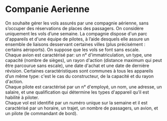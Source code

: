 # Companie Aerienne

On souhaite gérer les vols assurés par une compagnie aérienne, sans s’occuper des réservations de places des passagers. On considère uniquement les vols d’une semaine. La compagnie dispose d'un parc d'appareils et d'une équipe de pilotes, à l’aide desquels elle assure un ensemble de liaisons desservant certaines villes (plus précisément : certains aéroports). On suppose que les vols se font sans escale.  
Chaque avion est caractérisé par: un n° d'immatriculation, un type, une capacité (nombre de sièges), un rayon d'action (distance maximum qui peut être parcourue sans escale), une date d'achat et une date de dernière révision.
Certaines caractéristiques sont communes à tous les appareils d’un même type: c'est le cas du constructeur, de la capacité et du rayon d'action.  
Chaque pilote est caractérisé par un n° d'employé, un nom, une adresse, un salaire, et une qualification qui détermine les types d'appareil qu’il est habilité à piloter.  
Chaque vol est identifié par un numéro unique sur la semaine et il est caractérisé par un horaire, un trajet, un nombre de passagers, un avion, et un pilote (le commandant de bord).
